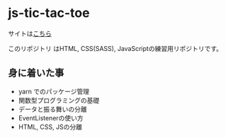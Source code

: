 # js-tic-tac-toe
サイトは[こちら](https://yukiyohure.github.io/ws-0300-js-tic-tac-toe/)

このリポジトリ はHTML, CSS(SASS), JavaScriptの練習用リポジトリです。


## 身に着いた事

- yarn でのパッケージ管理
- 関数型プログラミングの基礎
- データと振る舞いの分離
- EventListenerの使い方
- HTML, CSS, JSの分離


